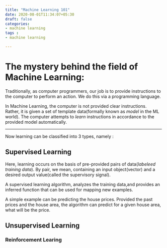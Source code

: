 ```yaml
---
title: "Machine Learning 101"
date: 2020-08-01T11:34:07+05:30
draft: false
categories:
- machine learning
tags : 
- machine learning 

---
```



# The mystery behind the field of Machine Learning:

Traditionally, as computer programmers, our job is to provide instructions to the computer to perform an action. We do this via a programming language.

In Machine Learning, the computer is not provided clear instructions. Rather, it is given a set of template data(formally known as *model* in the ML world). The computer attempts to *learn* instructions in accordance to the provided model automatically.

---

Now learning can be classified into 3 types, namely : 

## Supervised Learning
Here, learning occurs on the basis of pre-provided pairs of data(*labeleed training data*). By pair, we mean, containing an input object(vector) and a desired output value(called the supervisory signal).

A supervised learning algorithm, analyzes the training data,and provides an inferred function that can be used for mapping new examples.

A simple example can be predicting the house prices.
Provided the past prices and the house area, the algorithm can predict for a given house area, what will be the price.


## Unsupervised Learning



### Reinforcement Learing


